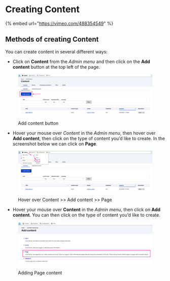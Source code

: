 # Creating Content

{% embed url="https://vimeo.com/488354549" %}

## Methods of creating Content

You can create content in several different ways:

* Click on **Content** from the _Admin menu_ and then click on the **Add content** button at the top left of the page.

<figure><img src="../.gitbook/assets/image (1) (1).png" alt=""><figcaption><p>Add content button</p></figcaption></figure>

* Hover your mouse over _Content_ in the _Admin menu_, then hover over **Add content**, then click on the type of content you’d like to create. In the screenshot below we can click on **Page**.

<figure><img src="../.gitbook/assets/image (2) (1).png" alt=""><figcaption><p>Hover over Content >> Add content >> Page</p></figcaption></figure>

* Hover your mouse over **Content** in the _Admin menu_, then click on **Add content**. You can then click on the type of content you’d like to create.

<figure><img src="../.gitbook/assets/image (3) (1).png" alt=""><figcaption><p>Adding Page content</p></figcaption></figure>
